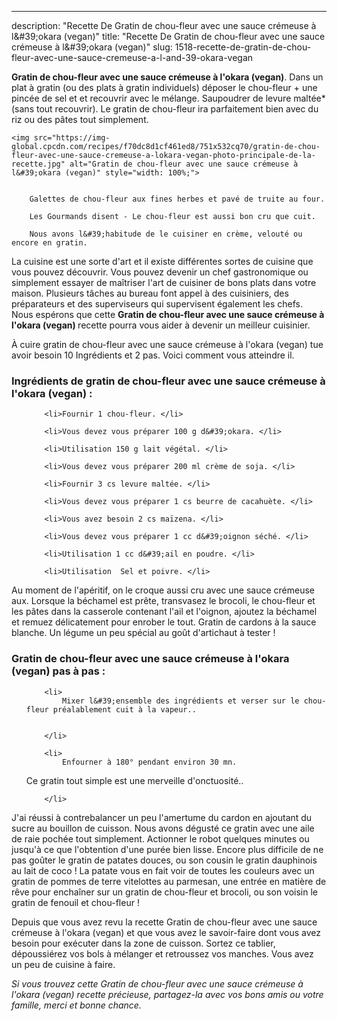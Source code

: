 ---
description: "Recette De Gratin de chou-fleur avec une sauce crémeuse à l&amp;#39;okara (vegan)"
title: "Recette De Gratin de chou-fleur avec une sauce crémeuse à l&amp;#39;okara (vegan)"
slug: 1518-recette-de-gratin-de-chou-fleur-avec-une-sauce-cremeuse-a-l-and-39-okara-vegan

<p>
	<strong>Gratin de chou-fleur avec une sauce crémeuse à l&#39;okara (vegan)</strong>. 
	Dans un plat à gratin (ou des plats à gratin individuels) déposer le chou-fleur + une pincée de sel et et recouvrir avec le mélange. Saupoudrer de levure maltée* (sans tout recouvrir). Le gratin de chou-fleur ira parfaitement bien avec du riz ou des pâtes tout simplement.
</p>
<p>
	
	<img src="https://img-global.cpcdn.com/recipes/f70dc8d1cf461ed8/751x532cq70/gratin-de-chou-fleur-avec-une-sauce-cremeuse-a-lokara-vegan-photo-principale-de-la-recette.jpg" alt="Gratin de chou-fleur avec une sauce crémeuse à l&#39;okara (vegan)" style="width: 100%;">
	
	
		Galettes de chou-fleur aux fines herbes et pavé de truite au four.
	
		Les Gourmands disent - Le chou-fleur est aussi bon cru que cuit.
	
		Nous avons l&#39;habitude de le cuisiner en crème, velouté ou encore en gratin.
	
</p>

La cuisine est une sorte d'art et il existe différentes sortes de cuisine que vous pouvez découvrir. Vous pouvez devenir un chef gastronomique ou simplement essayer de maîtriser l'art de cuisiner de bons plats dans votre maison. Plusieurs tâches au bureau font appel à des cuisiniers, des préparateurs et des superviseurs qui supervisent également les chefs. Nous espérons que cette <strong> Gratin de chou-fleur avec une sauce crémeuse à l&#39;okara (vegan) </strong> recette pourra vous aider à devenir un meilleur cuisinier.

<!--inarticleads1-->

À cuire gratin de chou-fleur avec une sauce crémeuse à l&#39;okara (vegan) tue avoir besoin 10 Ingrédients et 2 pas. Voici comment vous atteindre il.

<h3>Ingrédients de gratin de chou-fleur avec une sauce crémeuse à l&#39;okara (vegan) :</h3>

<ol>
	
		<li>Fournir 1 chou-fleur. </li>
	
		<li>Vous devez vous préparer 100 g d&#39;okara. </li>
	
		<li>Utilisation 150 g lait végétal. </li>
	
		<li>Vous devez vous préparer 200 ml crème de soja. </li>
	
		<li>Fournir 3 cs levure maltée. </li>
	
		<li>Vous devez vous préparer 1 cs beurre de cacahuète. </li>
	
		<li>Vous avez besoin 2 cs maïzena. </li>
	
		<li>Vous devez vous préparer 1 cc d&#39;oignon séché. </li>
	
		<li>Utilisation 1 cc d&#39;ail en poudre. </li>
	
		<li>Utilisation  Sel et poivre. </li>
	
</ol>

Au moment de l&#39;apéritif, on le croque aussi cru avec une sauce crémeuse aux. Lorsque la béchamel est prête, transvasez le brocoli, le chou-fleur et les pâtes dans la casserole contenant l&#39;ail et l&#39;oignon, ajoutez la béchamel et remuez délicatement pour enrober le tout. Gratin de cardons à la sauce blanche. Un légume un peu spécial au goût d&#39;artichaut à tester ! 

<!--inarticleads2-->

<h3>Gratin de chou-fleur avec une sauce crémeuse à l&#39;okara (vegan) pas à pas :</h3>

<ol>
	
		<li>
			Mixer l&#39;ensemble des ingrédients et verser sur le chou-fleur préalablement cuit à la vapeur..
			
			
		</li>
	
		<li>
			Enfourner à 180° pendant environ 30 mn.
Ce gratin tout simple est une merveille d&#39;onctuosité..
			
			
		</li>
	
</ol>

J&#39;ai réussi à contrebalancer un peu l&#39;amertume du cardon en ajoutant du sucre au bouillon de cuisson. Nous avons dégusté ce gratin avec une aile de raie pochée tout simplement. Actionner le robot quelques minutes ou jusqu&#39;à ce que l&#39;obtention d&#39;une purée bien lisse. Encore plus difficile de ne pas goûter le gratin de patates douces, ou son cousin le gratin dauphinois au lait de coco ! La patate vous en fait voir de toutes les couleurs avec un gratin de pommes de terre vitelottes au parmesan, une entrée en matière de rêve pour enchaîner sur un gratin de chou-fleur et brocoli, ou son voisin le gratin de fenouil et chou-fleur ! 

<!--inarticleads1-->

<p>
Depuis que vous avez revu la recette Gratin de chou-fleur avec une sauce crémeuse à l&#39;okara (vegan) et que vous avez le savoir-faire dont vous avez besoin pour exécuter dans la zone de cuisson. Sortez ce tablier, dépoussiérez vos bols à mélanger et retroussez vos manches. Vous avez un peu de cuisine à faire.
</p>

<p>
<i>Si vous trouvez cette Gratin de chou-fleur avec une sauce crémeuse à l&#39;okara (vegan) recette précieuse, partagez-la avec vos bons amis ou votre famille, merci et bonne chance.</i>
</p>
